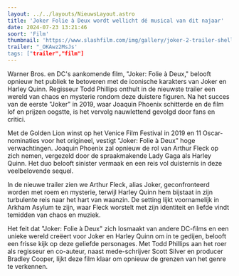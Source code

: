 ```yaml
---
layout: ../../layouts/NieuwsLayout.astro
title: 'Joker Folie à Deux wordt wellicht dé musical van dit najaar'
date: 2024-07-23 13:21:46
soort: 'Film'
thumbnail: 'https://www.slashfilm.com/img/gallery/joker-2-trailer-shell-trailer-on-tuesday-723/the-world-smiles-with-joker-folie-deux-this-fall-1721742076.jpg'
trailer: "_OKAwz2MsJs'
tags: ["trailer","film"]
---
```


Warner Bros. en DC's aankomende film, "Joker: Folie à Deux," belooft opnieuw het publiek te betoveren met de iconische karakters van Joker en Harley Quinn. Regisseur Todd Phillips onthult in de nieuwste trailer een wereld van chaos en mysterie rondom deze duistere figuren. Na het succes van de eerste "Joker" in 2019, waar Joaquin Phoenix schitterde en de film lof en prijzen oogstte, is het vervolg nauwlettend gevolgd door fans en critici.

Met de Golden Lion winst op het Venice Film Festival in 2019 en 11 Oscar-nominaties voor het origineel, vestigt "Joker: Folie à Deux" hoge verwachtingen. Joaquin Phoenix zal opnieuw de rol van Arthur Fleck op zich nemen, vergezeld door de spraakmakende Lady Gaga als Harley Quinn. Het duo belooft sinister vermaak en een reis vol duisternis in deze veelbelovende sequel.

In de nieuwe trailer zien we Arthur Fleck, alias Joker, geconfronteerd worden met roem en mysterie, terwijl Harley Quinn hem bijstaat in zijn turbulente reis naar het hart van waanzin. De setting lijkt voornamelijk in Arkham Asylum te zijn, waar Fleck worstelt met zijn identiteit en liefde vindt temidden van chaos en muziek.

Het feit dat "Joker: Folie à Deux" zich losmaakt van andere DC-films en een unieke wereld creëert voor Joker en Harley Quinn om in te gedijen, belooft een frisse kijk op deze geliefde personages. Met Todd Phillips aan het roer als regisseur en co-auteur, naast mede-schrijver Scott Silver en producer Bradley Cooper, lijkt deze film klaar om opnieuw de grenzen van het genre te verkennen.
